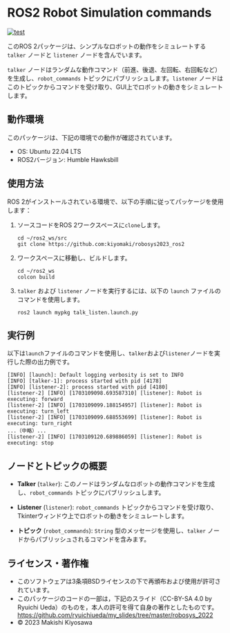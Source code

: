 # ROS2 Robot Simulation commands

[![test](https://github.com/kiyomaki/roboysys2023_ros2/actions/workflows/test.yml/badge.svg?branch=main)](https://github.com/kiyomaki/roboysys2023_ros2/actions/workflows/test.yml)

  このROS 2パッケージは、シンプルなロボットの動作をシミュレートする `talker` ノードと `listener` ノードを含んでいます。
 
  `talker` ノードはランダムな動作コマンド（前進、後退、左回転、右回転など）を生成し、`robot_commands` トピックにパブリッシュします。`listener` ノードはこのトピックからコマンドを受け取り、GUI上でロボットの動きをシミュレートします。

## 動作環境

このパッケージは、下記の環境での動作が確認されています。
- OS: Ubuntu 22.04 LTS
- ROS2バージョン: Humble Hawksbill

## 使用方法

ROS 2がインストールされている環境で、以下の手順に従ってパッケージを使用します：

1. ソースコードをROS 2ワークスペースに`clone`します。
   ```
   cd ~/ros2_ws/src
   git clone https://github.com:kiyomaki/robosys2023_ros2
   ```

2. ワークスペースに移動し、ビルドします。
   ```
   cd ~/ros2_ws
   colcon build
   ```

3. `talker` および `listener` ノードを実行するには、以下の `launch` ファイルのコマンドを使用します。
   ```
   ros2 launch mypkg talk_listen.launch.py
   ```

## 実行例
以下は`launch`ファイルのコマンドを使用し、`talker`および`listener`ノードを実行した際の出力例です。
   ```
   [INFO] [launch]: Default logging verbosity is set to INFO
   [INFO] [talker-1]: process started with pid [4178]
   [INFO] [listener-2]: process started with pid [4180]
   [listener-2] [INFO] [1703109098.693587310] [listener]: Robot is executing: forward
   [listener-2] [INFO] [1703109099.188154957] [listener]: Robot is executing: turn_left
   [listener-2] [INFO] [1703109099.688553699] [listener]: Robot is executing: turn_right
   ...（中略）...
   [listener-2] [INFO] [1703109120.689886059] [listener]: Robot is executing: stop

   ```
## ノードとトピックの概要

- **Talker** (`talker`): このノードはランダムなロボットの動作コマンドを生成し、`robot_commands` トピックにパブリッシュします。

- **Listener** (`listener`): `robot_commands` トピックからコマンドを受け取り、Tkinterウィンドウ上でロボットの動きをシミュレートします。

- **トピック** (`robot_commands`): `String` 型のメッセージを使用し、`talker` ノードからパブリッシュされるコマンドを含みます。

## ライセンス・著作権

- このソフトウェアは3条項BSDライセンスの下で再頒布および使用が許可されています。
- このパッケージのコードの一部は，下記のスライド（CC-BY-SA 4.0 by Ryuichi Ueda）のものを，本人の許可を得て自身の著作としたものです。
  https://github.com/ryuichiueda/my_slides/tree/master/robosys_2022
- © 2023 Makishi Kiyosawa
